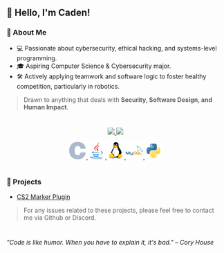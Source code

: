 ## 👋 Hello, I'm Caden!

<h3 align="left">🧠 About Me</h2>

- 💻 Passionate about cybersecurity, ethical hacking, and systems-level programming.
- 🎓 Aspiring Computer Science & Cybersecurity major.
- 🛠️ Actively applying teamwork and software logic to foster healthy competition, particularly in robotics.

> Drawn to anything that deals with **Security, Software Design, and Human Impact**.

# 

<p align="center">
  <a href="https://github.com/thattamer?tab=repositories">
    <img src="https://img.shields.io/badge/Github-181717?style=for-the-badge&logo=github&logoColor=white"/>
  </a>
  <a href="https://discord.com/users/thattamer">
    <img src="https://img.shields.io/badge/Discord-7289DA?style=for-the-badge&logo=discord&logoColor=white"/>
  </a>
</p>
<p align="center"> <a href="https://www.cprogramming.com/" target="_blank" rel="noreferrer"> <img src="https://raw.githubusercontent.com/devicons/devicon/master/icons/c/c-original.svg" alt="c" width="40" height="40"/> </a> <a href="https://www.java.com" target="_blank" rel="noreferrer"> <img src="https://raw.githubusercontent.com/devicons/devicon/master/icons/java/java-original.svg" alt="java" width="40" height="40"/> </a> <a href="https://www.linux.org/" target="_blank" rel="noreferrer"> <img src="https://raw.githubusercontent.com/devicons/devicon/master/icons/linux/linux-original.svg" alt="linux" width="40" height="40"/> </a> <a href="https://www.mysql.com/" target="_blank" rel="noreferrer"> <img src="https://raw.githubusercontent.com/devicons/devicon/master/icons/mysql/mysql-original-wordmark.svg" alt="mysql" width="40" height="40"/> </a> <a href="https://www.python.org" target="_blank" rel="noreferrer"> <img src="https://raw.githubusercontent.com/devicons/devicon/master/icons/python/python-original.svg" alt="python" width="40" height="40"/> </a> </p>

# 

### 🚀 Projects
- [CS2 Marker Plugin](https://github.com/ThatTamer/CS2-Marker)

> For any issues related to these projects, please feel free to contact me via Github or Discord.

# 

*"Code is like humor. When you have to explain it, it's bad." – Cory House*
